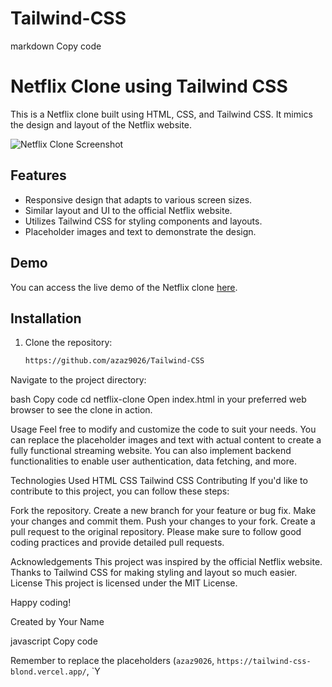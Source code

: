 ﻿# Tailwind-CSS
markdown
Copy code
# Netflix Clone using Tailwind CSS

This is a Netflix clone built using HTML, CSS, and Tailwind CSS. It mimics the design and layout of the Netflix website.

![Netflix Clone Screenshot]()

## Features

- Responsive design that adapts to various screen sizes.
- Similar layout and UI to the official Netflix website.
- Utilizes Tailwind CSS for styling components and layouts.
- Placeholder images and text to demonstrate the design.

## Demo

You can access the live demo of the Netflix clone [here](https://github.com/azaz9026/Tailwind-CSS).

## Installation

1. Clone the repository:

   ```bash
   https://github.com/azaz9026/Tailwind-CSS
Navigate to the project directory:

bash
Copy code
cd netflix-clone
Open index.html in your preferred web browser to see the clone in action.

Usage
Feel free to modify and customize the code to suit your needs. You can replace the placeholder images and text with actual content to create a fully functional streaming website. You can also implement backend functionalities to enable user authentication, data fetching, and more.

Technologies Used
HTML
CSS
Tailwind CSS
Contributing
If you'd like to contribute to this project, you can follow these steps:

Fork the repository.
Create a new branch for your feature or bug fix.
Make your changes and commit them.
Push your changes to your fork.
Create a pull request to the original repository.
Please make sure to follow good coding practices and provide detailed pull requests.

Acknowledgements
This project was inspired by the official Netflix website.
Thanks to Tailwind CSS for making styling and layout so much easier.
License
This project is licensed under the MIT License.

Happy coding!

Created by Your Name

javascript
Copy code

Remember to replace the placeholders (`azaz9026`, `https://tailwind-css-blond.vercel.app/`, `Y
